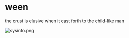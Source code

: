 # ween
the crust is elusive when it cast forth to the child-like man

![sysinfo.png](https://github.com/time-killer-games/ween/blob/main/system.png?raw=true)
